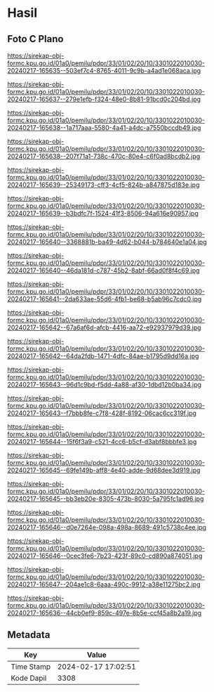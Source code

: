 # Hasil

## Foto C Plano

https://sirekap-obj-formc.kpu.go.id/01a0/pemilu/pdpr/33/01/02/20/10/3301022010030-20240217-165635--503ef7c4-8765-4011-9c9b-a4ad1e068aca.jpg

https://sirekap-obj-formc.kpu.go.id/01a0/pemilu/pdpr/33/01/02/20/10/3301022010030-20240217-165637--279e1efb-f324-48e0-8b81-91bcd0c204bd.jpg

https://sirekap-obj-formc.kpu.go.id/01a0/pemilu/pdpr/33/01/02/20/10/3301022010030-20240217-165638--1a717aaa-5580-4a41-a4dc-a7550bccdb49.jpg

https://sirekap-obj-formc.kpu.go.id/01a0/pemilu/pdpr/33/01/02/20/10/3301022010030-20240217-165638--207f71a1-738c-470c-80e4-c6f0ad8bcdb2.jpg

https://sirekap-obj-formc.kpu.go.id/01a0/pemilu/pdpr/33/01/02/20/10/3301022010030-20240217-165639--25349173-cff3-4cf5-824b-a847875d183e.jpg

https://sirekap-obj-formc.kpu.go.id/01a0/pemilu/pdpr/33/01/02/20/10/3301022010030-20240217-165639--b3bdfc7f-1524-41f3-8506-94a616e90957.jpg

https://sirekap-obj-formc.kpu.go.id/01a0/pemilu/pdpr/33/01/02/20/10/3301022010030-20240217-165640--3368881b-ba49-4d62-b044-b784640e1a04.jpg

https://sirekap-obj-formc.kpu.go.id/01a0/pemilu/pdpr/33/01/02/20/10/3301022010030-20240217-165640--46da181d-c787-45b2-8abf-66ad0f8f4c69.jpg

https://sirekap-obj-formc.kpu.go.id/01a0/pemilu/pdpr/33/01/02/20/10/3301022010030-20240217-165641--2da633ae-55d6-4fb1-be68-b5ab96c7cdc0.jpg

https://sirekap-obj-formc.kpu.go.id/01a0/pemilu/pdpr/33/01/02/20/10/3301022010030-20240217-165642--67a6af6d-afcb-4416-aa72-e92937979d39.jpg

https://sirekap-obj-formc.kpu.go.id/01a0/pemilu/pdpr/33/01/02/20/10/3301022010030-20240217-165642--64da2fdb-1471-4dfc-84ae-b1795d9dd16a.jpg

https://sirekap-obj-formc.kpu.go.id/01a0/pemilu/pdpr/33/01/02/20/10/3301022010030-20240217-165643--96d1c9bd-f5dd-4a88-af30-1dbd12b0ba34.jpg

https://sirekap-obj-formc.kpu.go.id/01a0/pemilu/pdpr/33/01/02/20/10/3301022010030-20240217-165643--f7bbb8fe-c7f8-428f-8192-06cac6cc319f.jpg

https://sirekap-obj-formc.kpu.go.id/01a0/pemilu/pdpr/33/01/02/20/10/3301022010030-20240217-165644--15f6f3a9-c521-4cc6-b5cf-d3abf8bbbfe3.jpg

https://sirekap-obj-formc.kpu.go.id/01a0/pemilu/pdpr/33/01/02/20/10/3301022010030-20240217-165645--69fe149b-aff8-4e40-adde-9d68dee3d919.jpg

https://sirekap-obj-formc.kpu.go.id/01a0/pemilu/pdpr/33/01/02/20/10/3301022010030-20240217-165645--bb3eb20e-8305-473b-8030-5a795fc1ad96.jpg

https://sirekap-obj-formc.kpu.go.id/01a0/pemilu/pdpr/33/01/02/20/10/3301022010030-20240217-165646--d0e7264e-098a-498a-8689-491c5738c4ee.jpg

https://sirekap-obj-formc.kpu.go.id/01a0/pemilu/pdpr/33/01/02/20/10/3301022010030-20240217-165646--0cec3fe6-7b23-423f-89c0-cd890a874051.jpg

https://sirekap-obj-formc.kpu.go.id/01a0/pemilu/pdpr/33/01/02/20/10/3301022010030-20240217-165647--204ae1c8-6aaa-490c-9912-a38e11275bc2.jpg

https://sirekap-obj-formc.kpu.go.id/01a0/pemilu/pdpr/33/01/02/20/10/3301022010030-20240217-165636--44cb0ef9-859c-497e-8b5e-ccf45a8b2a19.jpg


## Metadata

| Key        | Value               |
| ---------- | ------------------- |
| Time Stamp | 2024-02-17 17:02:51 |
| Kode Dapil | 3308                |




